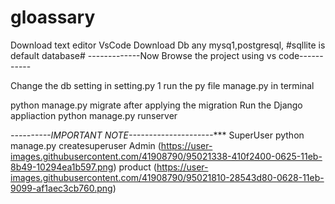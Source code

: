 # gloassary
Download  text editor  VsCode
Download Db any mysq1,postgresql,
#sqllite is default database#
-------------Now Browse the project using vs code-----------

Change the db setting in setting.py
1 run the  py file manage.py
  in terminal
  
  python manage.py migrate
  after applying the migration
  Run the Django appliaction
  python manage.py runserver
  
  *----------IMPORTANT  NOTE---------------------****
  SuperUser
  python manage.py createsuperuser
  Admin
 (https://user-images.githubusercontent.com/41908790/95021338-410f2400-0625-11eb-8b49-10294ea1b597.png)
product
(https://user-images.githubusercontent.com/41908790/95021810-28543d80-0628-11eb-9099-af1aec3cb760.png)



